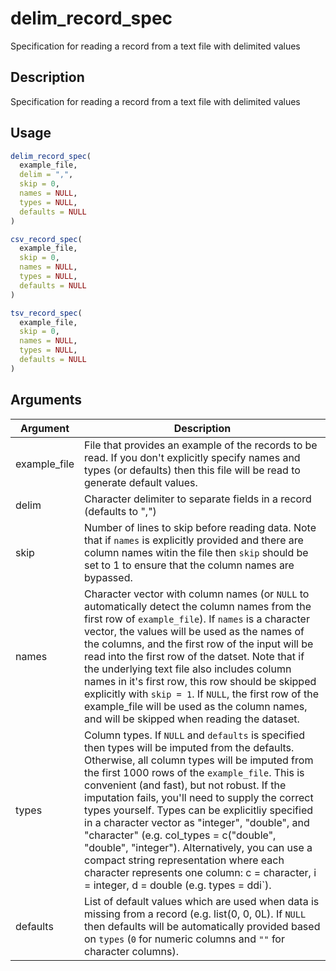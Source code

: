 # delim_record_spec


Specification for reading a record from a text file with delimited values




## Description

Specification for reading a record from a text file with delimited values





## Usage
```r
delim_record_spec(
  example_file,
  delim = ",",
  skip = 0,
  names = NULL,
  types = NULL,
  defaults = NULL
)

csv_record_spec(
  example_file,
  skip = 0,
  names = NULL,
  types = NULL,
  defaults = NULL
)

tsv_record_spec(
  example_file,
  skip = 0,
  names = NULL,
  types = NULL,
  defaults = NULL
)
```




## Arguments


Argument      |Description
------------- |----------------
example_file | File that provides an example of the records to be read. If you don't explicitly specify names and types (or defaults) then this file will be read to generate default values.
delim | Character delimiter to separate fields in a record (defaults to ",")
skip | Number of lines to skip before reading data. Note that if ``names`` is explicitly provided and there are column names witin the file then ``skip`` should be set to 1 to ensure that the column names are bypassed.
names | Character vector with column names (or ``NULL`` to automatically detect the column names from the first row of ``example_file``).  If ``names`` is a character vector, the values will be used as the names of the columns, and the first row of the input will be read into the first row of the datset. Note that if the underlying text file also includes column names in it's first row, this row should be skipped explicitly with ``skip = 1``.  If ``NULL``, the first row of the example_file will be used as the column names, and will be skipped when reading the dataset.
types | Column types. If ``NULL`` and ``defaults`` is specified then types will be imputed from the defaults. Otherwise, all column types will be imputed from the first 1000 rows of the ``example_file``. This is convenient (and fast), but not robust. If the imputation fails, you'll need to supply the correct types yourself.  Types can be explicitliy specified in a character vector as "integer", "double", and "character" (e.g. col_types = c("double", "double", "integer").  Alternatively, you can use a compact string representation where each character represents one column: c = character, i = integer, d = double (e.g. types = ddi`).
defaults | List of default values which are used when data is missing from a record (e.g. list(0, 0, 0L). If ``NULL`` then defaults will be automatically provided based on ``types`` (``0`` for numeric columns and ``""`` for character columns).






